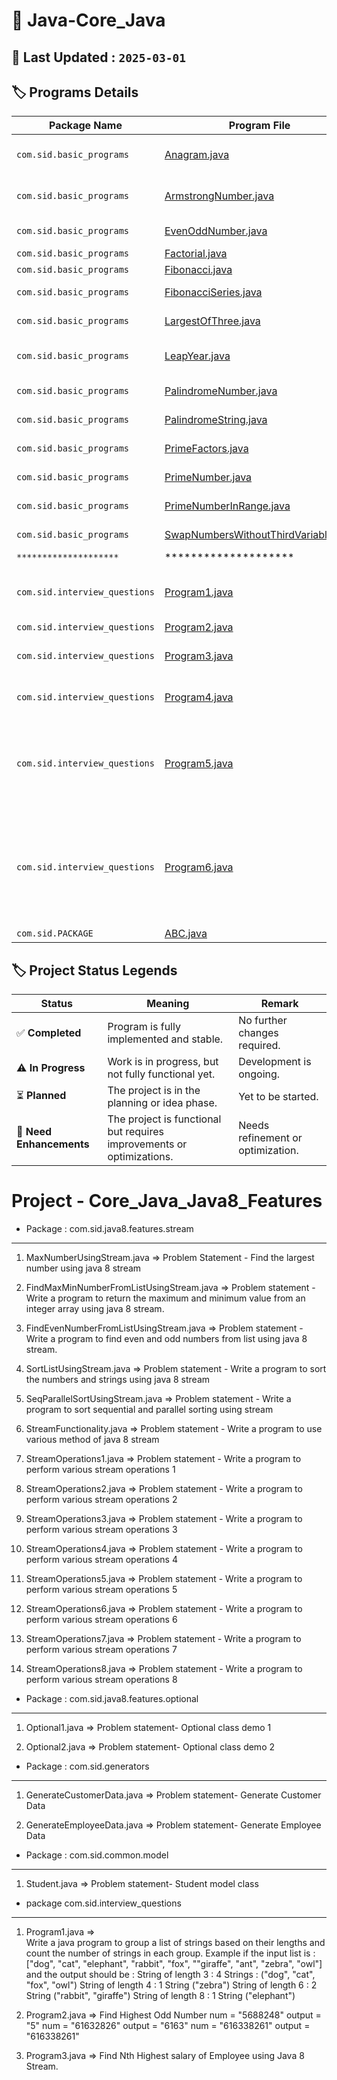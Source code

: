 # 📌 Java-Core_Java

## **📝 Last Updated :** **`2025-03-01`**

## 🏷 Programs Details

| **Package Name**              | **Program File**                                                                                                                                                                  | **Problem Definition**                                                                                                                                                                                             | **Concept Used**                   | **Status** |
|-------------------------------|-----------------------------------------------------------------------------------------------------------------------------------------------------------------------------------|--------------------------------------------------------------------------------------------------------------------------------------------------------------------------------------------------------------------|------------------------------------|------------|
| `com.sid.basic_programs`      | [Anagram.java](https://github.com/siddhantpatni0407/Java-Core_Java/blob/master/src/main/java/com/sid/basic_programs/Anagram.java)                                                 | Check whether two given strings are an Anagram of each other or not                                                                                                                                                | HashMap, Char array                | ✅          |
| `com.sid.basic_programs`      | [ArmstrongNumber.java](https://github.com/siddhantpatni0407/Java-Core_Java/blob/master/src/main/java/com/sid/basic_programs/ArmstrongNumber.java)                                 | Check whether given number is Armstrong number or not                                                                                                                                                              | While loop, math ops               | ✅          |
| `com.sid.basic_programs`      | [EvenOddNumber.java](https://github.com/siddhantpatni0407/Java-Core_Java/blob/master/src/main/java/com/sid/basic_programs/EvenOddNumber.java)                                     | check given number is Even or Odd                                                                                                                                                                                  | Bitwise OR, AND, XOR operators     | ✅          |
| `com.sid.basic_programs`      | [Factorial.java](https://github.com/siddhantpatni0407/Java-Core_Java/blob/master/src/main/java/com/sid/basic_programs/Factorial.java)                                             | Factorial of number                                                                                                                                                                                                | Math operations                    | ✅          |
| `com.sid.basic_programs`      | [Fibonacci.java](https://github.com/siddhantpatni0407/Java-Core_Java/blob/master/src/main/java/com/sid/basic_programs/FibonacciSeries.java)                                       | Fibonacci series of number                                                                                                                                                                                         | For loop, Math ops                 | ✅          |
| `com.sid.basic_programs`      | [FibonacciSeries.java](https://github.com/siddhantpatni0407/Java-Core_Java/blob/master/src/main/java/com/sid/basic_programs/Anagram.java)                                         | Fibonacci series of input number                                                                                                                                                                                   | For loop, Math ops                 | ✅          |
| `com.sid.basic_programs`      | [LargestOfThree.java](https://github.com/siddhantpatni0407/Java-Core_Java/blob/master/src/main/java/com/sid/basic_programs/LargestOfThree.java)                                   | Largest among three number                                                                                                                                                                                         | While loop                         | ✅          |
| `com.sid.basic_programs`      | [LeapYear.java](https://github.com/siddhantpatni0407/Java-Core_Java/blob/master/src/main/java/com/sid/basic_programs/LeapYear.java)                                               | Function to check whether given year is Leap year or not                                                                                                                                                           | Math ops                           | ✅          |
| `com.sid.basic_programs`      | [PalindromeNumber.java](https://github.com/siddhantpatni0407/Java-Core_Java/blob/master/src/main/java/com/sid/basic_programs/PalindromeNumber.java)                               | Check the given number is palindrome number or not                                                                                                                                                                 | Math ops                           | ✅          |
| `com.sid.basic_programs`      | [PalindromeString.java](https://github.com/siddhantpatni0407/Java-Core_Java/blob/master/src/main/java/com/sid/basic_programs/PalindromeString.java)                               | Check the given string is palindrome number or not                                                                                                                                                                 | While loop, Math ops               | ✅          |
| `com.sid.basic_programs`      | [PrimeFactors.java](https://github.com/siddhantpatni0407/Java-Core_Java/blob/master/src/main/java/com/sid/basic_programs/PrimeFactors.java)                                       | Print prime factors for given number                                                                                                                                                                               | While loop, Math ops               | ✅          |
| `com.sid.basic_programs`      | [PrimeNumber.java](https://github.com/siddhantpatni0407/Java-Core_Java/blob/master/src/main/java/com/sid/basic_programs/PrimeNumber.java)                                         | Check the given number is prime number or not                                                                                                                                                                      | Math ops                           | ✅          |
| `com.sid.basic_programs`      | [PrimeNumberInRange.java](https://github.com/siddhantpatni0407/Java-Core_Java/blob/master/src/main/java/com/sid/basic_programs/PrimeNumberInRange.java)                           | Print prime between two numbers                                                                                                                                                                                    | Math ops                           | ✅          |
| `com.sid.basic_programs`      | [SwapNumbersWithoutThirdVariable.java](https://github.com/siddhantpatni0407/Java-Core_Java/blob/master/src/main/java/com/sid/basic_programs/SwapNumbersWithoutThirdVariable.java) | Swap two numbers without using temporary variable                                                                                                                                                                  | Math ops                           | ✅          |
| `********************`        | ********************                                                                                                                                                              | ********************                                                                                                                                                                                               | ********************               | ✅          |
| `com.sid.interview_questions` | [Program1.java](https://github.com/siddhantpatni0407/Java-Core_Java/blob/master/src/main/java/com/sid/interview_questions/Program1.java)                                          | Group a list of strings based on their lengths and count the number of strings in each group.                                                                                                                      | Stream ops, Map functions, forEach | ✅          |
| `com.sid.interview_questions` | [Program2.java](https://github.com/siddhantpatni0407/Java-Core_Java/blob/master/src/main/java/com/sid/interview_questions/Program2.java)                                          | Find Highest Odd Number.                                                                                                                                                                                           | Stream ops, Math ops               | ✅          |
| `com.sid.interview_questions` | [Program3.java](https://github.com/siddhantpatni0407/Java-Core_Java/blob/master/src/main/java/com/sid/interview_questions/Program3.java)                                          | Find Nth Highest salary of Employee using Java 8 Stream.                                                                                                                                                           | Stream ops, Map                    | ✅          |
| `com.sid.interview_questions` | [Program4.java](https://github.com/siddhantpatni0407/Java-Core_Java/blob/master/src/main/java/com/sid/interview_questions/Program4.java)                                          | Convert a string representing numbers into an integer.                                                                                                                                                             | Math ops                           | ✅          |
| `com.sid.interview_questions` | [Program5.java](https://github.com/siddhantpatni0407/Java-Core_Java/blob/master/src/main/java/com/sid/interview_questions/Program5.java)                                          | Check if a string containing brackets ((), {}, []) is balanced, ensuring each opening bracket has a corresponding closing bracket in the correct order.                                                            | Stack, Switch case                 | ✅          |
| `com.sid.interview_questions` | [Program6.java](https://github.com/siddhantpatni0407/Java-Core_Java/blob/master/src/main/java/com/sid/interview_questions/Program6.java)                                          | Given a list of students with names, exam subjects, and grades, implement methods to find the top-performing students, return them as a map, format the results as a string, and identify a single highest scorer. | Stream ops, Map                    | ✅          |
| `com.sid.PACKAGE`             | [ABC.java](https://github.com/siddhantpatni0407/Java-Core_Java/blob/master/src/main/java/com/sid/PACKAGE/ABC.java)                                                                | ABC                                                                                                                                                                                                                | Java                               | ✅          |

## 🏷 Project Status Legends

| Status                   | Meaning                                                               | Remark                            |
|--------------------------|-----------------------------------------------------------------------|-----------------------------------|
| ✅ **Completed**          | Program is fully implemented and stable.                              | No further changes required.      |
| ⚠️ **In Progress**       | Work is in progress, but not fully functional yet.                    | Development is ongoing.           |
| ⏳ **Planned**            | The project is in the planning or idea phase.                         | Yet to be started.                |
| 🔧 **Need Enhancements** | The project is functional but requires improvements or optimizations. | Needs refinement or optimization. |

Project - Core_Java_Java8_Features
============================================

* Package : com.sid.java8.features.stream

-------------------------------------

1. MaxNumberUsingStream.java
   =>    Problem Statement - Find the largest number using java 8 stream

2. FindMaxMinNumberFromListUsingStream.java
   =>    Problem statement - Write a program to return the maximum and minimum value from
   an integer array using java 8 stream.

3. FindEvenNumberFromListUsingStream.java
   =>    Problem statement - Write a program to find even and odd numbers from list using java 8 stream.

4. SortListUsingStream.java
   =>    Problem statement - Write a program to sort the numbers and strings using java 8 stream

5. SeqParallelSortUsingStream.java
   =>    Problem statement - Write a program to sort sequential and parallel sorting using stream

6. StreamFunctionality.java
   =>    Problem statement - Write a program to use various method of java 8 stream

7. StreamOperations1.java
   =>    Problem statement - Write a program to perform various stream operations 1

8. StreamOperations2.java
   =>    Problem statement - Write a program to perform various stream operations 2

9. StreamOperations3.java
   =>    Problem statement - Write a program to perform various stream operations 3

10. StreamOperations4.java
    =>    Problem statement - Write a program to perform various stream operations 4

11. StreamOperations5.java
    =>    Problem statement - Write a program to perform various stream operations 5

12. StreamOperations6.java
    =>    Problem statement - Write a program to perform various stream operations 6

13. StreamOperations7.java
    =>    Problem statement - Write a program to perform various stream operations 7

14. StreamOperations8.java
    =>    Problem statement - Write a program to perform various stream operations 8

* Package : com.sid.java8.features.optional

--------------------------------------------

1. Optional1.java
   =>    Problem statement- Optional class demo 1

2. Optional2.java
   =>    Problem statement- Optional class demo 2

* Package : com.sid.generators

--------------------------------------------

1. GenerateCustomerData.java
   =>    Problem statement- Generate Customer Data

2. GenerateEmployeeData.java
   =>    Problem statement- Generate Employee Data

* Package : com.sid.common.model

--------------------------------------------

1. Student.java
   =>    Problem statement- Student model class


* package com.sid.interview_questions

--------------------------------------------

1. Program1.java
   =>   
   Write a java program to group a list of strings based on their lengths and count the number of strings in each group.
   Example if the input list is : ["dog", "cat", "elephant", "rabbit", "fox", ""giraffe", "ant", "zebra", "owl"] and
   the output should be :
   String of length 3 : 4 Strings : ("dog", "cat", "fox", "owl")
   String of length 4 : 1 String ("zebra")
   String of length 6 : 2 String ("rabbit", "giraffe")
   String of length 8 : 1 String ("elephant")

2. Program2.java
   =>
   Find Highest Odd Number
   num = "5688248" output = "5"
   num = "61632826" output = "6163"
   num = "616338261" output = "616338261"

3. Program3.java
   =>
   Find Nth Highest salary of Employee using Java 8 Stream.